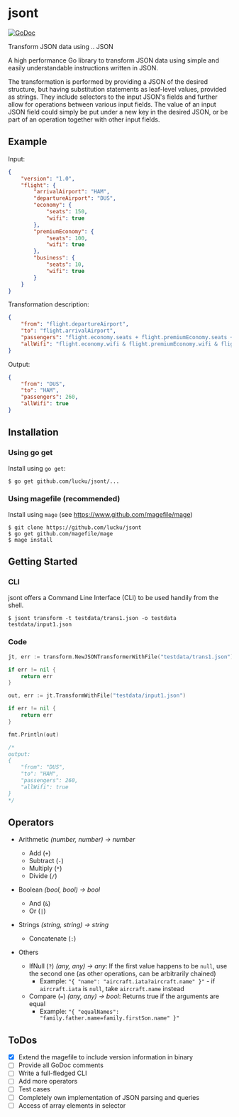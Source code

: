 # jsont
[![GoDoc](https://godoc.org/github.com/lucku/jsont?status.svg)](https://godoc.org/github.com/lucku/jsont)

Transform JSON data using .. JSON

A high performance Go library to transform JSON data using simple and easily understandable instructions written in JSON.

The transformation is performed by providing a JSON of the desired structure, but having substitution statements as leaf-level values, provided as strings. They include selectors to the input JSON's fields and further allow for operations between various
input fields. The value of an input JSON field could simply be put under a new key in the desired JSON, or be part of an operation together with other input fields.

## Example

Input:
```json
{
    "version": "1.0",
    "flight": {
        "arrivalAirport": "HAM",
        "departureAirport": "DUS",
        "economy": {
            "seats": 150,
            "wifi": true
        },
        "premiumEconomy": {
            "seats": 100,
            "wifi": true
        },
        "business": {
            "seats": 10,
            "wifi": true
        }
    }
}
```

Transformation description:
```json
{
    "from": "flight.departureAirport",
    "to": "flight.arrivalAirport",
    "passengers": "flight.economy.seats + flight.premiumEconomy.seats + flight.business.seats",
    "allWifi": "flight.economy.wifi & flight.premiumEconomy.wifi & flight.business.wifi"
}
```

Output:
```json
{
    "from": "DUS",
    "to": "HAM",
    "passengers": 260,
    "allWifi": true
}
```

## Installation

### Using go get

Install using `go get`:

```
$ go get github.com/lucku/jsont/...
```

### Using magefile (recommended)

Install using `mage` (see https://www.github.com/magefile/mage)

```
$ git clone https://github.com/lucku/jsont
$ go get github.com/magefile/mage
$ mage install
```

## Getting Started

### CLI

jsont offers a Command Line Interface (CLI) to be used handily from the shell.

```
$ jsont transform -t testdata/trans1.json -o testdata testdata/input1.json
```

### Code

```go
jt, err := transform.NewJSONTransformerWithFile("testdata/trans1.json")

if err != nil {
    return err
}

out, err := jt.TransformWithFile("testdata/input1.json")

if err != nil {
    return err
}

fmt.Println(out)

/* 
output: 
{
    "from": "DUS",
    "to": "HAM",
    "passengers": 260,
    "allWifi": true
}
*/
```

## Operators

- Arithmetic *(number, number) -> number*
  - Add (`+`)
  - Subtract (`-`)
  - Multiply (`*`)
  - Divide (`/`)

- Boolean *(bool, bool) -> bool*
  - And (`&`)
  - Or (`|`)

- Strings *(string, string) -> string*
  - Concatenate (`:`)

- Others
  - IfNull (`?`) *(any, any) -> any*: If the first value happens to be `null`, use the second one (as other operations, can be arbitrarily chained)
    - Example: `"{ "name": "aircraft.iata?aircraft.name" }"` - if `aircraft.iata` is `null`, take `aircraft.name` instead
  - Compare (`=`) *(any, any) -> bool*: Returns true if the arguments are equal
    - Example: `"{ "equalNames": "family.father.name=family.firstSon.name" }"`

## ToDos

- [x] Extend the magefile to include version information in binary
- [ ] Provide all GoDoc comments
- [ ] Write a full-fledged CLI
- [ ] Add more operators
- [ ] Test cases
- [ ] Completely own implementation of JSON parsing and queries
- [ ] Access of array elements in selector